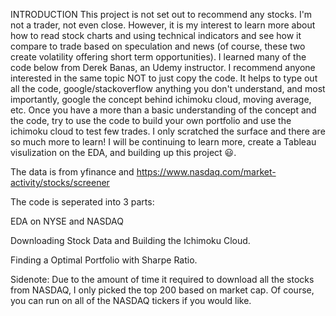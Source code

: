 INTRODUCTION
This project is not set out to recommend any stocks. I'm not a trader, not even close. However, it is my interest to learn more about how to read stock charts and using technical indicators and see how it compare to trade based on speculation and news (of course, these two create volatility offering short term opportunities). I learned many of the code below from Derek Banas, an Udemy instructor. I recommend anyone interested in the same topic NOT to just copy the code. It helps to type out all the code, google/stackoverflow anything you don't understand, and most importantly, google the concept behind ichimoku cloud, moving average, etc. Once you have a more than a basic understanding of the concept and the code, try to use the code to build your own portfolio and use the ichimoku cloud to test few trades. I only scratched the surface and there are so much more to learn! I will be continuing to learn more, create a Tableau visulization on the EDA, and building up this project 😃.

The data is from yfinance and https://www.nasdaq.com/market-activity/stocks/screener

The code is seperated into 3 parts:

EDA on NYSE and NASDAQ

Downloading Stock Data and Building the Ichimoku Cloud.

Finding a Optimal Portfolio with Sharpe Ratio.

Sidenote: Due to the amount of time it required to download all the stocks from NASDAQ, I only picked the top 200 based on market cap. Of course, you can run on all of the NASDAQ tickers if you would like.
